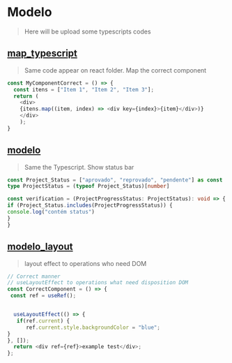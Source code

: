 # Modelo
> Here will be upload some typescripts codes

## [map_typescript](/map_typescript.ts)
> Same code appear on react folder. Map the correct component
```typescript
const MyComponentCorrect = () => {
  const itens = ["Item 1", "Item 2", "Item 3"];
  return (
    <div>
    {itens.map((item, index) => <div key={index}>{item}</div>)}
    </div>
    );
}
```

## [modelo](/modelo1.ts)
> Same the Typescript. Show status bar
```typescript
const Project_Status = ["aprovado", "reprovado", "pendente"] as const
type ProjectStatus = (typeof Project_Status)[number]

const verification = (ProjectProgressStatus: ProjectStatus): void => {
if (Project_Status.includes(ProjectProgressStatus)) {
console.log("contém status")
}
}
```

## [modelo_layout](/modelo_layout.ts)
> layout effect to operations who need DOM
```typescript
// Correct manner
// useLayoutEffect to operations what need disposition DOM
const CorrectComponent = () => {
 const ref = useRef();


  useLayoutEffect(() => {
   if(ref.current) {
      ref.current.style.backgroundColor = "blue";
}
}, []);
  return <div ref={ref}>example test</div>;
};
```
